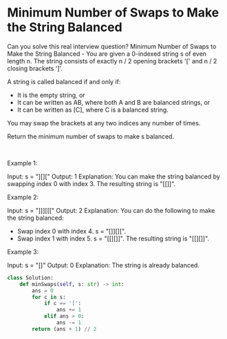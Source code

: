 # Minimum Number of Swaps to Make the String Balanced

Can you solve this real interview question? Minimum Number of Swaps to Make the String Balanced - You are given a 0-indexed string s of even length n. The string consists of exactly n / 2 opening brackets '[' and n / 2 closing brackets ']'.

A string is called balanced if and only if:

 * It is the empty string, or
 * It can be written as AB, where both A and B are balanced strings, or
 * It can be written as [C], where C is a balanced string.

You may swap the brackets at any two indices any number of times.

Return the minimum number of swaps to make s balanced.

 

Example 1:


Input: s = "][]["
Output: 1
Explanation: You can make the string balanced by swapping index 0 with index 3.
The resulting string is "[[]]".


Example 2:


Input: s = "]]][[["
Output: 2
Explanation: You can do the following to make the string balanced:
- Swap index 0 with index 4. s = "[]][][".
- Swap index 1 with index 5. s = "[[][]]".
The resulting string is "[[][]]".


Example 3:


Input: s = "[]"
Output: 0
Explanation: The string is already balanced.

```py
class Solution:
    def minSwaps(self, s: str) -> int:
        ans = 0
        for c in s:
            if c == '[':
                ans += 1
            elif ans > 0:
                ans -= 1
        return (ans + 1) // 2
```
